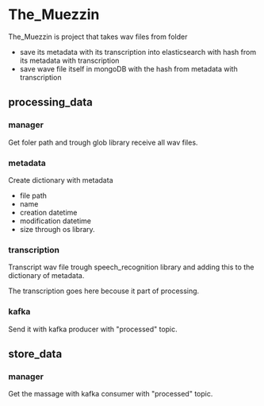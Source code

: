 # The_Muezzin

The_Muezzin is project that takes wav files from folder
- save its metadata with its transcription into elasticsearch
  with hash from its metadata with transcription
- save wave file itself in mongoDB
  with the hash from metadata with transcription

## processing_data

### manager

Get foler path and trough glob library receive all wav files.

### metadata

Create dictionary with metadata
- file path
- name
- creation datetime
- modification datetime
- size
through os library.

### transcription

Transcript wav file trough speech_recognition library 
and adding this to the dictionary of metadata.

The transcription goes here becouse it part of processing.

### kafka

Send it with kafka producer with "processed" topic.

## store_data

### manager

Get the massage with kafka consumer with "processed" topic.
